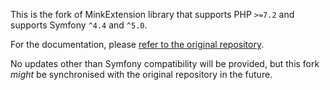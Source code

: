 This is the fork of MinkExtension library that supports PHP `>=7.2` and supports Symfony `^4.4` and `^5.0`.

For the documentation, please [refer to the original repository](https://github.com/Behat/MinkExtension).

No updates other than Symfony compatibility will be provided, but this fork _might_ be synchronised with the original repository in the future.
